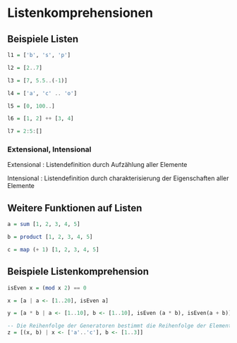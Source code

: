 # Listenkomprehensionen

## Beispiele Listen

```haskell
l1 = ['b', 's', 'p']

l2 = [2..7]

l3 = [7, 5.5..(-1)]

l4 = ['a', 'c' .. 'o']

l5 = [0, 100..]

l6 = [1, 2] ++ [3, 4]

l7 = 2:5:[]
```

### Extensional, Intensional

Extensional
: Listendefinition durch Aufzählung aller Elemente

Intensional
: Listendefinition durch charakterisierung der Eigenschaften aller Elemente

## Weitere Funktionen auf Listen

```haskell
a = sum [1, 2, 3, 4, 5]

b = product [1, 2, 3, 4, 5]

c = map (+ 1) [1, 2, 3, 4, 5]
```

## Beispiele Listenkomprehension

```haskell
isEven x = (mod x 2) == 0

x = [a | a <- [1..20], isEven a]

y = [a * b | a <- [1..10], b <- [1..10], isEven (a * b), isEven(a + b)]

-- Die Reihenfolge der Generatoren bestimmt die Reihenfolge der Elemente
z = [(x, b) | x <- ['a'..'c'], b <- [1..3]]
```


